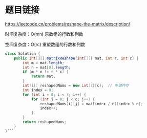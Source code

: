 # 题目链接

https://leetcode.cn/problems/reshape-the-matrix/description/

时间复杂度：O(mn)  原数组的行数和列数

空间复杂度：O(rc)  重塑数组的行数和列数

```java
class Solution {
    public int[][] matrixReshape(int[][] mat, int r, int c) {
        int m = mat.length;
        int n = mat[0].length;
        if (m * n != r * c) {
            return mat;
        }
        int[][] reshapedNums = new int[r][c];  // 申请内存
        int index = 0;
        for (int i = 0; i < r; i++) {
            for (int j = 0; j < c; j++) {
                reshapedNums[i][j] = mat[index / n][index % n];
                index++;
            }
        }
        return reshapedNums;
    }
}```